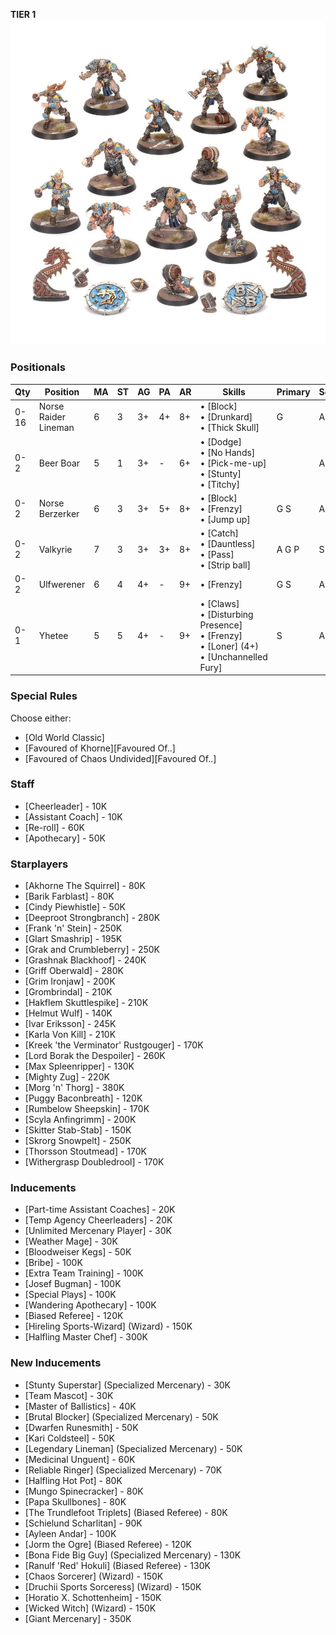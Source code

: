 ﻿**TIER 1**
![](../media/teams/BBNorseTeamLead.jpg)

### Positionals

| Qty  | Position             | MA | ST | AG | PA  | AR | Skills                                                                                                                 | Primary | Secondary | Cost |
| ---- | -------------------- | - | - | -- | -- | -- | ---------------------------------------------------------------------------------------------------------------------- | ------- | --------- | ---- |
| 0-16 | Norse Raider Lineman | 6 | 3 | 3+ | 4+ | 8+ | • [Block]<br /> • [Drunkard] <br /> • [Thick Skull]                                                              | G       | A P S    | 50K  |
| 0-2  | Beer Boar            | 5 | 1 | 3+ | -  | 6+ | • [Dodge]<br /> • [No Hands] <br /> • [Pick-me-up] <br /> • [Stunty] <br /> • [Titchy]                       |         | A         | 20K  |
| 0-2  | Norse Berzerker      | 6 | 3 | 3+ | 5+ | 8+ | • [Block]<br /> • [Frenzy] <br /> • [Jump up]                                                                    | G S     | A P       | 90K  |
| 0-2  | Valkyrie             | 7 | 3 | 3+ | 3+ | 8+ | • [Catch]<br /> • [Dauntless] <br /> • [Pass] <br /> • [Strip ball]                                            | A G P   | S         | 95K  |
| 0-2  | Ulfwerener           | 6 | 4 | 4+ | -  | 9+ | • [Frenzy]                                                                                                           | G S     | A         | 105K |
| 0-1  | Yhetee               | 5 | 5 | 4+ | -  | 9+ | • [Claws]<br /> • [Disturbing Presence] <br /> • [Frenzy] <br /> • [Loner] (4+) <br /> • [Unchannelled Fury] | S       | A G       | 140K |

### Special Rules

Choose either:

* [Old World Classic]
* [Favoured of Khorne][Favoured Of..]
* [Favoured of Chaos Undivided][Favoured Of..]

### Staff

* [Cheerleader] - 10K
* [Assistant Coach] - 10K
* [Re-roll] - 60K
* [Apothecary]  - 50K

### Starplayers

* [Akhorne The Squirrel] - 80K
* [Barik Farblast] - 80K
* [Cindy Piewhistle] - 50K
* [Deeproot Strongbranch] - 280K
* [Frank 'n' Stein] - 250K
* [Glart Smashrip] - 195K
* [Grak and Crumbleberry] - 250K
* [Grashnak Blackhoof] - 240K
* [Griff Oberwald] - 280K
* [Grim Ironjaw] - 200K
* [Grombrindal] - 210K
* [Hakflem Skuttlespike] - 210K
* [Helmut Wulf] - 140K
* [Ivar Eriksson] - 245K
* [Karla Von Kill] - 210K
* [Kreek 'the Verminator' Rustgouger] - 170K
* [Lord Borak the Despoiler] - 260K
* [Max Spleenripper] - 130K
* [Mighty Zug] - 220K
* [Morg 'n' Thorg] - 380K
* [Puggy Baconbreath] - 120K
* [Rumbelow Sheepskin] - 170K
* [Scyla Anfingrimm] - 200K
* [Skitter Stab-Stab] - 150K
* [Skrorg Snowpelt] - 250K
* [Thorsson Stoutmead] - 170K
* [Withergrasp Doubledrool] - 170K

### Inducements

* [Part-time Assistant Coaches] - 20K
* [Temp Agency Cheerleaders] - 20K
* [Unlimited Mercenary Player] - 30K
* [Weather Mage] - 30K
* [Bloodweiser Kegs] - 50K
* [Bribe] - 100K
* [Extra Team Training] - 100K
* [Josef Bugman] - 100K
* [Special Plays] - 100K
* [Wandering Apothecary] - 100K
* [Biased Referee] - 120K
* [Hireling Sports-Wizard] (Wizard) - 150K
* [Halfling Master Chef] - 300K

### New Inducements

* [Stunty Superstar] (Specialized Mercenary) - 30K
* [Team Mascot] - 30K
* [Master of Ballistics] - 40K
* [Brutal Blocker] (Specialized Mercenary) - 50K
* [Dwarfen Runesmith] - 50K
* [Kari Coldsteel] - 50K
* [Legendary Lineman] (Specialized Mercenary) - 50K
* [Medicinal Unguent] - 60K
* [Reliable Ringer] (Specialized Mercenary) - 70K
* [Halfling Hot Pot] - 80K
* [Mungo Spinecracker] - 80K
* [Papa Skullbones] - 80K
* [The Trundlefoot Triplets] (Biased Referee) - 80K
* [Schielund Scharlitan] - 90K
* [Ayleen Andar] - 100K
* [Jorm the Ogre] (Biased Referee) - 120K
* [Bona Fide Big Guy] (Specialized Mercenary) - 130K
* [Ranulf 'Red' Hokuli] (Biased Referee) - 130K
* [Chaos Sorcerer] (Wizard) - 150K
* [Druchii Sports Sorceress] (Wizard) - 150K
* [Horatio X. Schottenheim] - 150K
* [Wicked Witch] (Wizard) - 150K
* [Giant Mercenary] - 350K
